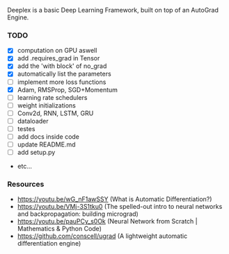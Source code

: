 Deeplex is a basic Deep Learning Framework, built on top of an AutoGrad Engine.

### TODO

- [x] computation on GPU aswell
- [x] add .requires_grad in Tensor
- [x] add the 'with block' of no_grad
- [x] automatically list the parameters
- [ ] implement more loss functions
- [x] Adam, RMSProp, SGD+Momentum
- [ ] learning rate schedulers
- [ ] weight initializations
- [ ] Conv2d, RNN, LSTM, GRU
- [ ] dataloader
- [ ] testes
- [ ] add docs inside code
- [ ] update README.md
- [ ] add setup.py
- etc...

### Resources

- https://youtu.be/wG_nF1awSSY (What is Automatic Differentiation?)
- https://youtu.be/VMj-3S1tku0 (The spelled-out intro to neural networks and backpropagation: building micrograd)
- https://youtu.be/pauPCy_s0Ok (Neural Network from Scratch | Mathematics & Python Code)
- https://github.com/conscell/ugrad (A lightweight automatic differentiation engine)
